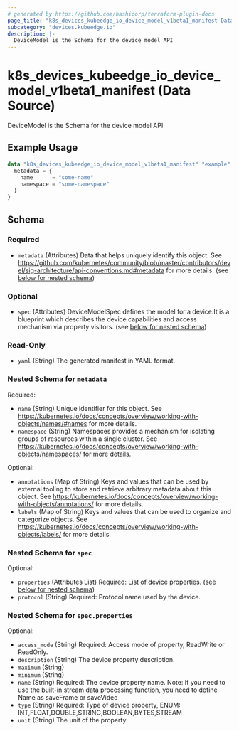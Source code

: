 ```yaml
---
# generated by https://github.com/hashicorp/terraform-plugin-docs
page_title: "k8s_devices_kubeedge_io_device_model_v1beta1_manifest Data Source - terraform-provider-k8s"
subcategory: "devices.kubeedge.io"
description: |-
  DeviceModel is the Schema for the device model API
---
```


# k8s_devices_kubeedge_io_device_model_v1beta1_manifest (Data Source)

DeviceModel is the Schema for the device model API

## Example Usage

```terraform
data "k8s_devices_kubeedge_io_device_model_v1beta1_manifest" "example" {
  metadata = {
    name      = "some-name"
    namespace = "some-namespace"
  }
}
```

<!-- schema generated by tfplugindocs -->
## Schema

### Required

- `metadata` (Attributes) Data that helps uniquely identify this object. See https://github.com/kubernetes/community/blob/master/contributors/devel/sig-architecture/api-conventions.md#metadata for more details. (see [below for nested schema](#nestedatt--metadata))

### Optional

- `spec` (Attributes) DeviceModelSpec defines the model for a device.It is a blueprint which describes the device capabilities and access mechanism via property visitors. (see [below for nested schema](#nestedatt--spec))

### Read-Only

- `yaml` (String) The generated manifest in YAML format.

<a id="nestedatt--metadata"></a>
### Nested Schema for `metadata`

Required:

- `name` (String) Unique identifier for this object. See https://kubernetes.io/docs/concepts/overview/working-with-objects/names/#names for more details.
- `namespace` (String) Namespaces provides a mechanism for isolating groups of resources within a single cluster. See https://kubernetes.io/docs/concepts/overview/working-with-objects/namespaces/ for more details.

Optional:

- `annotations` (Map of String) Keys and values that can be used by external tooling to store and retrieve arbitrary metadata about this object. See https://kubernetes.io/docs/concepts/overview/working-with-objects/annotations/ for more details.
- `labels` (Map of String) Keys and values that can be used to organize and categorize objects. See https://kubernetes.io/docs/concepts/overview/working-with-objects/labels/ for more details.


<a id="nestedatt--spec"></a>
### Nested Schema for `spec`

Optional:

- `properties` (Attributes List) Required: List of device properties. (see [below for nested schema](#nestedatt--spec--properties))
- `protocol` (String) Required: Protocol name used by the device.

<a id="nestedatt--spec--properties"></a>
### Nested Schema for `spec.properties`

Optional:

- `access_mode` (String) Required: Access mode of property, ReadWrite or ReadOnly.
- `description` (String) The device property description.
- `maximum` (String)
- `minimum` (String)
- `name` (String) Required: The device property name. Note: If you need to use the built-in stream data processing function, you need to define Name as saveFrame or saveVideo
- `type` (String) Required: Type of device property, ENUM: INT,FLOAT,DOUBLE,STRING,BOOLEAN,BYTES,STREAM
- `unit` (String) The unit of the property
